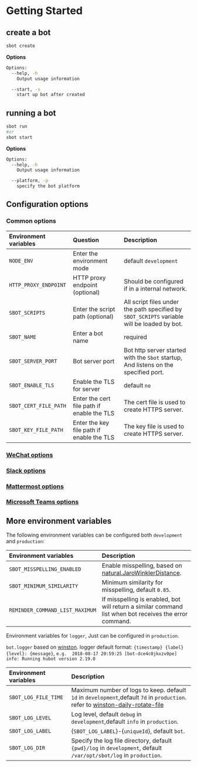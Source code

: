 # Getting Started

## create a bot
```bash
sbot create
```
**Options**
```bash
Options:
  --help, -h
    Output usage information

  --start, -s
    start up bot after created
```

## running a bot
```bash
sbot run
#or
sbot start
```
**Options**
```bash
Options:
  --help, -h
    Output usage information

  --platform, -p
    specify the bot platform
```

## Configuration options

### Common options

| Environment variables        |  Question   |  Description  |
| :--------   | :-----   | :---- |
| `NODE_ENV`        |    Enter the environment mode   |    default `development`   |
| `HTTP_PROXY_ENDPOINT`        |   HTTP proxy endpoint (optional)    |   Should be configured if in a internal network.  |
| `SBOT_SCRIPTS`        |    Enter the script path (optional)   |   All script files under the path specified by `SBOT_SCRIPTS` variable will be loaded by bot. |
| `SBOT_NAME`        |   Enter a bot name    |   required    |
| `SBOT_SERVER_PORT`        |    Bot server port   |   Bot http server started with the `Sbot` startup, And listens on the specified port.  |
| `SBOT_ENABLE_TLS`        |  Enable the TLS for server    |   default `no`   |
| `SBOT_CERT_FILE_PATH`        |    Enter the cert file path if enable the TLS   |  The cert file is used to create HTTPS server.  |
| `SBOT_KEY_FILE_PATH`        |   Enter the key file path if enable the TLS    |   The key file is used to create HTTPS server.   |

### [WeChat options](wechat_bot.md)
### [Slack options](slack_bot.md)
### [Mattermost options](mattermost_bot.md)
### [Microsoft Teams options](msteams_bot.md)

## More environment variables

The following environment variables can be configured both `development` and `production`:

| Environment variables     |  Description  |
| :--------   | :-----   |
| `SBOT_MISSPELLING_ENABLED`        |    Enable misspelling, based on [natural.JaroWinklerDistance](https://github.com/NaturalNode/natural#string-distance). |
| `SBOT_MINIMUM_SIMILARITY`        |   Minimum similarity for misspelling, default `0.85`. |
| `REMINDER_COMMAND_LIST_MAXIMUM`        |   If misspelling is enabled, bot will return a similar command list when bot receives the error command. |


Environment variables for `logger`, Just can be configured in `production`.

`bot.logger` based on [winston](https://github.com/winstonjs/winston).
logger default format: `{timestamp} {label} {level}: {message}`, `e.g.  2018-08-17 20:59:25 [bot-dce4c0jkxzv0pe] info: Running hubot version 2.19.0`

| Environment variables     |  Description  |
| :--------   | :-----   |
| `SBOT_LOG_FILE_TIME`        |  Maximum number of logs to keep. default `1d` in `development`,default `7d` in `production`. refer to [winston-daily-rotate-file](https://github.com/winstonjs/winston-daily-rotate-file) |
| `SBOT_LOG_LEVEL`        |  Log level, default `debug` in `development`,default `info` in `production`.  |
| `SBOT_LOG_LABEL`        |  {`SBOT_LOG_LABEL`}-{`uniqueId`}, default `bot`. |
| `SBOT_LOG_DIR`        |  Specify the log file directory, default `{pwd}/log` in `development`, default `/var/opt/sbot/log` in `production`.  |